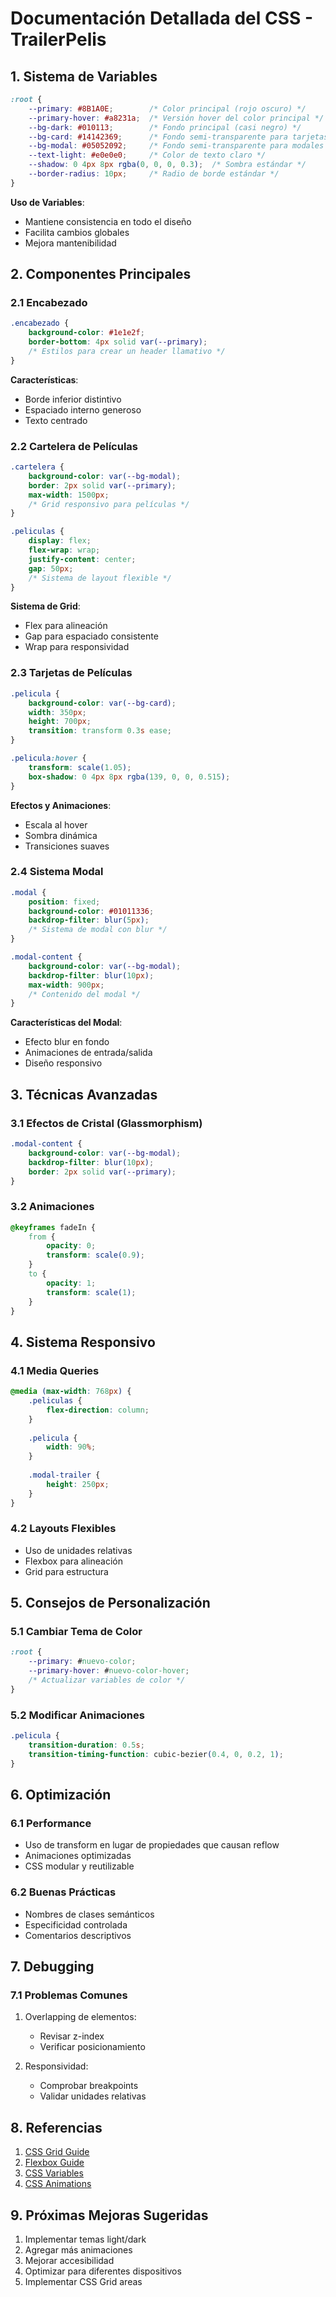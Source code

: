 # Documentación Detallada del CSS - TrailerPelis

## 1. Sistema de Variables
```css
:root {
    --primary: #8B1A0E;        /* Color principal (rojo oscuro) */
    --primary-hover: #a8231a;  /* Versión hover del color principal */
    --bg-dark: #010113;        /* Fondo principal (casi negro) */
    --bg-card: #14142369;      /* Fondo semi-transparente para tarjetas */
    --bg-modal: #05052092;     /* Fondo semi-transparente para modales */
    --text-light: #e0e0e0;     /* Color de texto claro */
    --shadow: 0 4px 8px rgba(0, 0, 0, 0.3);  /* Sombra estándar */
    --border-radius: 10px;     /* Radio de borde estándar */
}
```

**Uso de Variables**:
- Mantiene consistencia en todo el diseño
- Facilita cambios globales
- Mejora mantenibilidad

## 2. Componentes Principales

### 2.1 Encabezado
```css
.encabezado {
    background-color: #1e1e2f;
    border-bottom: 4px solid var(--primary);
    /* Estilos para crear un header llamativo */
}
```

**Características**:
- Borde inferior distintivo
- Espaciado interno generoso
- Texto centrado

### 2.2 Cartelera de Películas
```css
.cartelera {
    background-color: var(--bg-modal);
    border: 2px solid var(--primary);
    max-width: 1500px;
    /* Grid responsivo para películas */
}

.peliculas {
    display: flex;
    flex-wrap: wrap;
    justify-content: center;
    gap: 50px;
    /* Sistema de layout flexible */
}
```

**Sistema de Grid**:
- Flex para alineación
- Gap para espaciado consistente
- Wrap para responsividad

### 2.3 Tarjetas de Películas
```css
.pelicula {
    background-color: var(--bg-card);
    width: 350px;
    height: 700px;
    transition: transform 0.3s ease;
}

.pelicula:hover {
    transform: scale(1.05);
    box-shadow: 0 4px 8px rgba(139, 0, 0, 0.515);
}
```

**Efectos y Animaciones**:
- Escala al hover
- Sombra dinámica
- Transiciones suaves

### 2.4 Sistema Modal
```css
.modal {
    position: fixed;
    background-color: #01011336;
    backdrop-filter: blur(5px);
    /* Sistema de modal con blur */
}

.modal-content {
    background-color: var(--bg-modal);
    backdrop-filter: blur(10px);
    max-width: 900px;
    /* Contenido del modal */
}
```

**Características del Modal**:
- Efecto blur en fondo
- Animaciones de entrada/salida
- Diseño responsivo

## 3. Técnicas Avanzadas

### 3.1 Efectos de Cristal (Glassmorphism)
```css
.modal-content {
    background-color: var(--bg-modal);
    backdrop-filter: blur(10px);
    border: 2px solid var(--primary);
}
```

### 3.2 Animaciones
```css
@keyframes fadeIn {
    from {
        opacity: 0;
        transform: scale(0.9);
    }
    to {
        opacity: 1;
        transform: scale(1);
    }
}
```

## 4. Sistema Responsivo

### 4.1 Media Queries
```css
@media (max-width: 768px) {
    .peliculas {
        flex-direction: column;
    }
    
    .pelicula {
        width: 90%;
    }
    
    .modal-trailer {
        height: 250px;
    }
}
```

### 4.2 Layouts Flexibles
- Uso de unidades relativas
- Flexbox para alineación
- Grid para estructura

## 5. Consejos de Personalización

### 5.1 Cambiar Tema de Color
```css
:root {
    --primary: #nuevo-color;
    --primary-hover: #nuevo-color-hover;
    /* Actualizar variables de color */
}
```

### 5.2 Modificar Animaciones
```css
.pelicula {
    transition-duration: 0.5s;
    transition-timing-function: cubic-bezier(0.4, 0, 0.2, 1);
}
```

## 6. Optimización

### 6.1 Performance
- Uso de transform en lugar de propiedades que causan reflow
- Animaciones optimizadas
- CSS modular y reutilizable

### 6.2 Buenas Prácticas
- Nombres de clases semánticos
- Especificidad controlada
- Comentarios descriptivos

## 7. Debugging

### 7.1 Problemas Comunes
1. Overlapping de elementos:
   - Revisar z-index
   - Verificar posicionamiento

2. Responsividad:
   - Comprobar breakpoints
   - Validar unidades relativas

## 8. Referencias

1. [CSS Grid Guide](https://css-tricks.com/snippets/css/complete-guide-grid/)
2. [Flexbox Guide](https://css-tricks.com/snippets/css/a-guide-to-flexbox/)
3. [CSS Variables](https://developer.mozilla.org/en-US/docs/Web/CSS/Using_CSS_custom_properties)
4. [CSS Animations](https://developer.mozilla.org/en-US/docs/Web/CSS/CSS_Animations)

## 9. Próximas Mejoras Sugeridas

1. Implementar temas light/dark
2. Agregar más animaciones
3. Mejorar accesibilidad
4. Optimizar para diferentes dispositivos
5. Implementar CSS Grid areas
